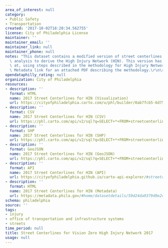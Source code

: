 ```yaml
---
area_of_interest: null
category:
- Public Safety
- Transportation
created: '2017-10-02T18:20:34.562755'
license: City of Philadelphia License
maintainer: ''
maintainer_email: ''
maintainer_link: null
maintainer_phone: null
notes: "This dataset contains a modified version of street centerlines used for spatial\
  \ analysis to derive the High Injury Network (HIN). This version has been arrived\
  \ at, using steps described in the methodology for High Injury Network. See the\
  \ Metadata link for an attached PDF describing the methodology.\r\n\r\n"
opendataphilly_rating: null
organization: City of Philadelphia
resources:
- description: ''
  format: HTML
  name: 2017 Street Centerlines for HIN (Visualization)
  url: https://cityofphiladelphia.carto.com/u/phl/builder/0ab7fcb5-6d75-434f-807b-a555257b10f7/embed
- description: ''
  format: CSV
  name: 2017 Street Centerlines for HIN (CSV)
  url: https://phl.carto.com/api/v2/sql?q=SELECT+*+FROM+streetcenterline_hin&filename=streetcenterline_hin&format=csv&skipfields=cartodb_id,the_geom,the_geom_webmercator
- description: ''
  format: SHP
  name: 2017 Street Centerlines for HIN (SHP)
  url: https://phl.carto.com/api/v2/sql?q=SELECT+*+FROM+streetcenterline_hin&filename=streetcenterline_hin&format=shp&skipfields=cartodb_id
- description: ''
  format: GeoJSON
  name: 2017 Street Centerlines for HIN (GeoJSON)
  url: https://phl.carto.com/api/v2/sql?q=SELECT+*+FROM+streetcenterline_hin&filename=streetcenterline_hin&format=geojson&skipfields=cartodb_id
- description: ''
  format: API
  name: 2017 Street Centerlines for HIN (API)
  url: https://cityofphiladelphia.github.io/carto-api-explorer/#streetcenterline_hin
- description: ''
  format: HTML
  name: 2017 Street Centerlines for HIN (Metadata)
  url: https://metadata.phila.gov/#home/datasetdetails/59d24da9379d9e2cdb6fc34e/representationdetails/59d24daa379d9e2cdb6fc355/
schema: philadelphia
source: ''
tags:
- injury
- office of transportation and infrastructure systems
- streets
time_period: null
title: Street Centerlines for Vision Zero High Injury Network 2017
usage: null
---
```

